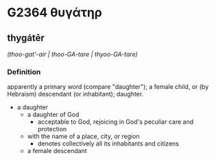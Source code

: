 # G2364 θυγάτηρ

## thygátēr

_(thoo-gat'-air | thoo-GA-tare | thyoo-GA-tare)_

### Definition

apparently a primary word (compare "daughter"); a female child, or (by Hebraism) descendant (or inhabitant); daughter.

- a daughter
  - a daughter of God
    - acceptable to God, rejoicing in God's peculiar care and protection
  - with the name of a place, city, or region
    - denotes collectively all its inhabitants and citizens
  - a female descendant

